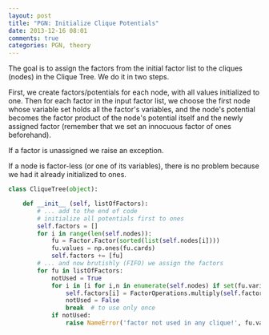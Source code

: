 ```yaml
---
layout: post
title: "PGN: Initialize Clique Potentials"
date: 2013-12-16 08:01
comments: true
categories: PGN, theory
---
```


The goal is to assign the factors from the initial factor list to the cliques (nodes) in the Clique Tree. We do it in two steps.

First, we create factors/potentials for each node, with all values initialized to one. Then for each factor in the input factor list, we choose the first node whose variable set holds all the factor's variables, and the node's potential becomes the factor product of the node's potential itself and the newly assigned factor (remember that we set an innocuous factor of ones beforehand). 

If a factor is unassigned we raise an exception. 

If a node is factor-less (or one of its variables), there is no problem because we had it already initialized to ones.

```python Initializing Potentials (unrefactored)
class CliqueTree(object):

    def __init__ (self, listOfFactors):
        # ... add to the end of code
        # initialize all potentials first to ones
        self.factors = []
        for i in range(len(self.nodes)):
            fu = Factor.Factor(sorted(list(self.nodes[i])))
            fu.values = np.ones(fu.cards)
            self.factors += [fu]
        # ... and now brutishly (FIFO) we assign the factors
        for fu in listOfFactors:
            notUsed = True
            for i in [i for i,n in enumerate(self.nodes) if set(fu.variables) <= n]:
                self.factors[i] = FactorOperations.multiply(self.factors[i], fu, False)
                notUsed = False
                break  # to use only once
            if notUsed:
                raise NameError('factor not used in any clique!', fu.variables)
```

